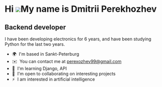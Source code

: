Hi ![](https://user-images.githubusercontent.com/18350557/176309783-0785949b-9127-417c-8b55-ab5a4333674e.gif)My name is Dmitrii Perekhozhev
===========================================================================================================================================

Backend developer
-----------------

I have been developing electronics for 6 years, and have been studying Python for the last two years.

* 🌍  I'm based in Sankt-Peterburg
* ✉️  You can contact me at [perexozhev99@gmail.com](mailto:perexozhev99@gmail.com)
* 🧠  I'm learning Django, API
* 🤝  I'm open to collaborating on interesting projects
* ⚡  I am interested in artificial intelligence
